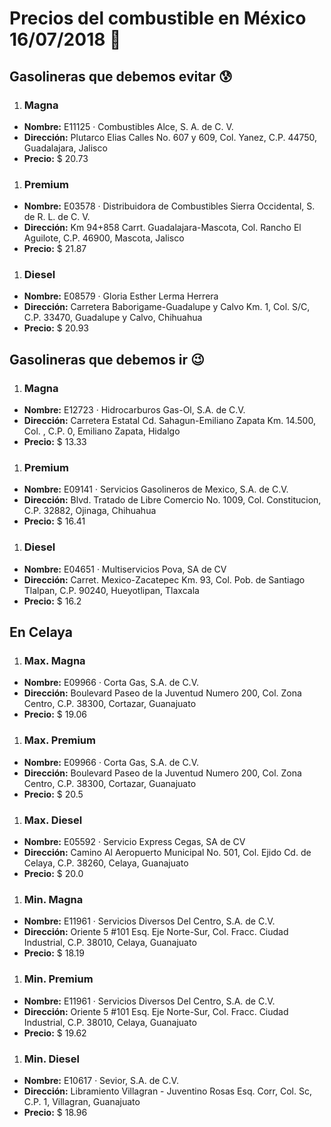# Precios del combustible en México 16/07/2018 :car:

## Gasolineras que debemos evitar :cold_sweat:
1. ### Magna
  * **Nombre:** E11125 · Combustibles Alce, S. A. de C. V.
  * **Dirección:** Plutarco Elias Calles No. 607 y 609, Col. Yanez, C.P. 44750, Guadalajara, Jalisco
  * **Precio:** $ 20.73

1. ### Premium
  * **Nombre:** E03578 · Distribuidora de Combustibles Sierra Occidental, S. de R. L. de C. V.
  * **Dirección:** Km 94+858 Carrt. Guadalajara-Mascota, Col. Rancho El Aguilote, C.P. 46900, Mascota, Jalisco
  * **Precio:** $ 21.87

1. ### Diesel
  * **Nombre:** E08579 · Gloria Esther Lerma Herrera
  * **Dirección:** Carretera Baborigame-Guadalupe y Calvo Km. 1, Col. S/C, C.P. 33470, Guadalupe y Calvo, Chihuahua
  * **Precio:** $ 20.93


## Gasolineras que debemos ir :wink:
1. ### Magna
  * **Nombre:** E12723 · Hidrocarburos Gas-Ol, S.A. de C.V.
  * **Dirección:** Carretera Estatal Cd. Sahagun-Emiliano Zapata Km. 14.500, Col. , C.P. 0, Emiliano Zapata, Hidalgo
  * **Precio:** $ 13.33

1. ### Premium
  * **Nombre:** E09141 · Servicios Gasolineros de Mexico, S.A. de C.V.
  * **Dirección:** Blvd. Tratado de Libre Comercio No. 1009, Col. Constitucion, C.P. 32882, Ojinaga, Chihuahua
  * **Precio:** $ 16.41

1. ### Diesel
  * **Nombre:** E04651 · Multiservicios Pova, SA de CV
  * **Dirección:** Carret. Mexico-Zacatepec Km. 93, Col. Pob. de Santiago Tlalpan, C.P. 90240, Hueyotlipan, Tlaxcala
  * **Precio:** $ 16.2


## En Celaya
1. ### Max. Magna
  * **Nombre:** E09966 · Corta Gas, S.A. de C.V.
  * **Dirección:** Boulevard Paseo de la Juventud Numero 200, Col. Zona Centro, C.P. 38300, Cortazar, Guanajuato
  * **Precio:** $ 19.06

1. ### Max. Premium
  * **Nombre:** E09966 · Corta Gas, S.A. de C.V.
  * **Dirección:** Boulevard Paseo de la Juventud Numero 200, Col. Zona Centro, C.P. 38300, Cortazar, Guanajuato
  * **Precio:** $ 20.5

1. ### Max. Diesel
  * **Nombre:** E05592 · Servicio Express Cegas, SA de CV
  * **Dirección:** Camino Al Aeropuerto Municipal No. 501, Col. Ejido Cd. de Celaya, C.P. 38260, Celaya, Guanajuato
  * **Precio:** $ 20.0

1. ### Min. Magna
  * **Nombre:** E11961 · Servicios Diversos Del Centro, S.A. de C.V.
  * **Dirección:** Oriente 5 #101 Esq. Eje Norte-Sur, Col. Fracc. Ciudad Industrial, C.P. 38010, Celaya, Guanajuato
  * **Precio:** $ 18.19

1. ### Min. Premium
  * **Nombre:** E11961 · Servicios Diversos Del Centro, S.A. de C.V.
  * **Dirección:** Oriente 5 #101 Esq. Eje Norte-Sur, Col. Fracc. Ciudad Industrial, C.P. 38010, Celaya, Guanajuato
  * **Precio:** $ 19.62

1. ### Min. Diesel
  * **Nombre:** E10617 · Sevior, S.A. de C.V.
  * **Dirección:** Libramiento Villagran - Juventino Rosas  Esq. Corr, Col. Sc, C.P. 1, Villagran, Guanajuato
  * **Precio:** $ 18.96